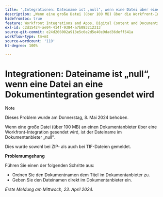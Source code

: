 ```yaml
---
title: '„Integrationen: Dateiname ist ‚null‘, wenn eine Datei über eine Integration an AEM gesendet wird“'
description: „Wenn eine große Datei (über 100 MB) über die Workfront-Integration an Adobe Experience Manager gesendet wird, ist der Dateiname in AEM ‚null‘. '
hidefromtoc: true
feature: Workfront Integrations and Apps, Digital Content and Documents
exl-id: c2d15424-ae04-414f-9384-a7b083212313
source-git-commit: e24d266002a913e5c6e2d5e40e9dad36deff541a
workflow-type: tm+mt
source-wordcount: '110'
ht-degree: 100%

---
```


# Integrationen: Dateiname ist „null“, wenn eine Datei an eine Dokumentintegration gesendet wird

>[!NOTE]
>
>Dieses Problem wurde am Donnerstag, 8. Mai 2024 behoben.

Wenn eine große Datei (über 100 MB) an einen Dokumentanbieter über eine Workfront-Integration gesendet wird, ist der Dateiname im Dokumentanbieter „null“.

Dies wurde sowohl bei ZIP- als auch bei TIF-Dateien gemeldet.

**Problemumgehung**

Führen Sie einen der folgenden Schritte aus:

* Ordnen Sie den Dokumentnamen dem Titel im Dokumentanbieter zu.
* Geben Sie den Dateinamen direkt im Dokumentanbieter ein.

_Erste Meldung am Mittwoch, 23. April 2024._

